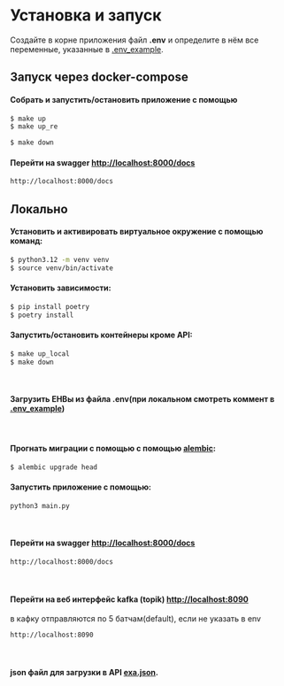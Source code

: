# Установка и запуск
Создайте в корне приложения файл **.env** и определите в нём все переменные, указанные в [.env_example](./.env_example).

## Запуск через docker-compose

#### Собрать и запустить/остановить приложение с помощью
```sh
$ make up
$ make up_re

$ make down
```



#### Перейти на swagger [http://localhost:8000/docs](http://localhost:8000)
```sh
http://localhost:8000/docs
```


## Локально

#### Установить и активировать виртуальное окружение с помощью команд:
```sh
$ python3.12 -m venv venv
$ source venv/bin/activate
```

#### Установить зависимости:
```sh
$ pip install poetry
$ poetry install
```

#### Запустить/остановить контейнеры кроме API:
```sh
$ make up_local
$ make down
```

<br>

#### Загрузить ЕНВы из файла .env(при локальном  смотреть коммент в [.env_example](./.env_example))

<br>

#### Прогнать миграции с помощью с помощью [alembic](https://alembic.sqlalchemy.org/en/latest/):
```sh
$ alembic upgrade head
```


#### Запустить приложение с помощью:
```sh
python3 main.py
```

<br>

#### Перейти на swagger [http://localhost:8000/docs](http://localhost:8000)
```sh
http://localhost:8000/docs
```

<br>

#### Перейти на веб интерфейс kafka (topik) [http://localhost:8090](http://localhost:8090)
в кафку отправляются по 5 батчам(default), если не указать в env
```sh
http://localhost:8090
```

<br>

#### json файл для загрузки в API  [exa.json](./exa.json).